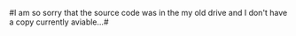 #I am so sorry that the source code was in the my old drive and I don't have a copy currently aviable...#

